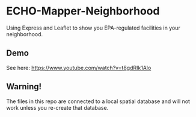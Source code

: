 # ECHO-Mapper-Neighborhood
 Using Express and Leaflet to show you EPA-regulated facilities in your neighborhood.
## Demo
 See here: https://www.youtube.com/watch?v=t8gdRIk1Alo
## Warning!
 The files in this repo are connected to a local spatial database and will not work unless you re-create that database.
